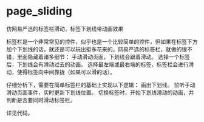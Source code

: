 # page_sliding
仿网易严选的标签栏滑动，标签下划线带动画效果

标签栏是一个非常常见的控件，似乎也是一个比较简单的控件，但如果在标签下方加个下划线的话，就还是可以玩出挺多花来的。网易严选的标签栏，就做的很不错，里面隐藏着诸多细节：
手动滑动页面，下划线会跟着滑动。
选择一个标签后，下划线会有滑动过去的动画。
选择最左端或最右端的标签，标签栏会进行滑动，使得标签向中间靠拢（如果可以滑的话）。

仔细分析下，需要在简单标签栏的基础上实现以下逻辑：
画出下划线。
监听手动滑动页面事件，实时更新下划线位置。
切换标签时，开始下划线滑动的动画，并判断是否要同时滑动标签栏。

详见代码。

